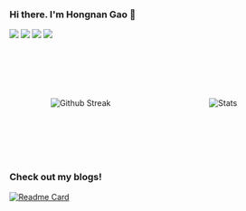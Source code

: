 <!-- Please don't remove this: Grab your social icons from https://github.com/carlsednaoui/gitsocial -->

### Hi there. I'm Hongnan Gao 👋

<!--
**gao-hongnan/gao-hongnan** is a ✨ _special_ ✨ repository because its `README.md` (this file) appears on your GitHub profile.
-->

[![](https://img.shields.io/badge/Email-ea4335?style=flat&logo=gmail&logoColor=ffffff)](mailto:hongnangao@gmail.com)
[![](https://img.shields.io/badge/LinkedIn-0a66C2?style=flat&logo=linkedin)](https://www.linkedin.com/in/gao-hongnan)
[![](https://img.shields.io/badge/Kaggle-003e54?style=flat&logo=kaggle)](https://www.kaggle.com/reighns)
[![](https://img.shields.io/badge/Blogger-FF5722?style=flat&logo=blogger&logoColor=white)](https://gao-hongnan.github.io/gaohn-dsa/)


<div align="center" style="display: flex; justify-content: space-around;">
  <div style="width: 48%; height: 195px; display: flex; align-items: center; justify-content: center;">
    <img alt="Github Streak" src="https://github-readme-streak-stats.herokuapp.com/?user=gao-hongnan&theme=onedark" style="max-height: 195px;">
  </div>
  <div style="width: 48%; height: 195px; display: flex; align-items: center; justify-content: center;">
    <img alt="Stats" src="https://github-readme-stats.vercel.app/api?username=gao-hongnan&show_icons=true&theme=onedark" style="max-height: 195px;">
  </div>
</div>

### Check out my blogs!

[![Readme Card](https://github-readme-stats.vercel.app/api/pin/?username=gao-hongnan&repo=gaohn-dsa)](https://gao-hongnan.github.io/gaohn-dsa/)
